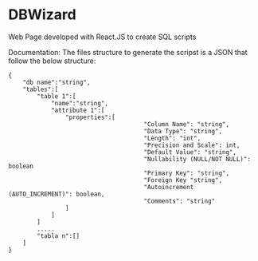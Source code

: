 # DBWizard
Web Page developed with React.JS to create SQL scripts  

Documentation:
The files structure to generate the scripst is a JSON that follow the below structure:



```
{
	"db name":"string",
	"tables":[
		"table 1":[
			"name":"string",
			"attribute 1":[
				"properties":[
                                      "Column Name": "string",
                                      "Data Type": "string",
                                      "Length": "int",
                                      "Precision and Scale": int,
                                      "Default Value": "string",
                                      "Nullability (NULL/NOT NULL)": boolean
                                      "Primary Key": "string",
                                      "Foreign Key "string",
                                      "Autoincrement (AUTO_INCREMENT)": boolean,
                                      "Comments": "string"
				]
			]
		]
		.....
		"tabla n":[]	
	]
}


```
